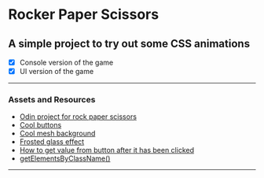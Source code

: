 # Rocker Paper Scissors
A simple project to try out some CSS animations 
---
- [x] Console version of the game
- [x] UI version of the game
---
### Assets and Resources
- [Odin project for rock paper scissors](https://www.theodinproject.com/lessons/foundations-rock-paper-scissors#quick-exercises-before-starting)
- [Cool buttons](https://getcssscan.com/css-buttons-examples)
- [Cool mesh background](https://csshero.org/mesher/)
- [Frosted glass effect](https://hype4.academy/tools/glassmorphism-generator)
- [How to get value from button after it has been clicked](https://stackoverflow.com/questions/69663406/how-to-get-value-from-button-after-it-has-been-clicked)
- [getElementsByClassName()](https://developer.mozilla.org/en-US/docs/Web/API/Document/getElementsByClassName)
---
